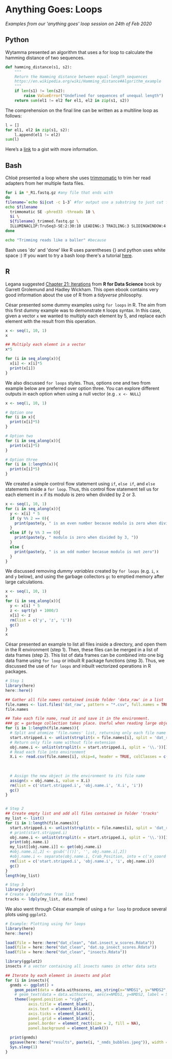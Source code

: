 # Anything Goes: Loops
*Examples from our 'anything goes' loop session on 24th of Feb 2020*

## Python 
Wytamma presented an algorithm that uses a for loop to calculate the hamming distance of two sequences.

```python
def hamming_distance(s1, s2):
    """
    Return the Hamming distance between equal-length sequences
    https://en.wikipedia.org/wiki/Hamming_distance#Algorithm_example
    """
    if len(s1) != len(s2):
        raise ValueError("Undefined for sequences of unequal length")
    return sum(el1 != el2 for el1, el2 in zip(s1, s2)) 
```

The comprehension on the final line can be written as a multiline loop as follows:

```python
l = []
for el1, el2 in zip(s1, s2):
    l.append(el1 != el2)
sum(l)
```
Here’s a [link](https://gist.github.com/Wytamma/18b76543857b328d4fa25ca377252728) to a gist with more information. 

## Bash 
Chloë presented a loop where she uses [trimmomatic](http://www.usadellab.org/cms/?page=trimmomatic) to trim her read adapters from her multiple fasta files.

```bash
for i in *_R1.fastq.gz #any file that ends with 
do
filename=`echo $i|cut -c 1-3` #for output use a substring to just cut first 3 characters
echo $filename
  trimmomatic SE -phred33 -threads 10 \ 
  $i \
  ${filename}_trimmed.fastq.gz \
  ILLUMINACLIP:TruSeq3-SE:2:30:10 LEADING:3 TRAILING:3 SLIDINGWINDOW:4:15 MINLEN:36 #settings from example TruSeq, should adapt for your specific run
done

echo "Trimming reads like a baller" #because
```

Bash uses 'do' and 'done' like R uses parentheses {} and python uses white space :)
If you want to try a bash loop there's a tutorial [here](https://linuxize.com/post/bash-for-loop/).

## R

Legana suggested [Chapter 21: Iterations](https://r4ds.had.co.nz/iteration.html) from **R for Data Science** book by Garrett Grolemund and Hadley Wickham. This open ebook contains very good information about the use of R from a *tidyverse* philosophy.


César presented some dummy examples using `for loops` in R. The aim from this first dummy example was to demonstrate `R` loops syntax. In this case, given a vector `x` we wanted to multiply each element by 5, and replace each element with the result from this operation.

```r
x <- seq(1, 10, 1)
x

## Multiply each elemnt in a vector
x*5

for (i in seq_along(x)){
  x[i] <- x[i]*5
  print(x[i])
}
```

We also discussed `for loops` styles. Thus, options one and two from example below are preferred over option three. You can explore different outputs in each option when using a null vector (e.g . `x <- NULL`)

```r
x <- seq(1, 10, 1)

# Option one
for (i in x){
  print(x[i]*5)
}

# Option two
for (i in seq_along(x)){
  print(x[i]*5)
}

# Option three
for (i in 1:length(x)){
  print(x[i]*5)
}
```

We created a simple control flow statement using `if`, `else if`, and `else` statements inside a `for loop`. Thus, this control flow statement tell us for each element in `x` if its modulo is zero when divided by 2 or 3.

```r
x <- seq(1, 10, 1)
for (i in seq_along(x)){
  y <- x[i] * 5
  if (y %% 2 == 0){
    print(paste(y, " is an even number because modulo is zero when divided by 2"))
  }
  else if (y %% 3 == 0){
    print(paste(y, " modulo is zero when divided by 3, "))
  }
  else {
    print(paste(y, " is an odd number becasue modulo is not zero"))
  }
}
```

We discussed removing *dummy variables* created by `for loops` (e.g. `i`, `x` and `y` below), and using the garbage collectors `gc` to emptied memory after large calculations.

```r
x <- seq(1, 10, 1)
x
for (i in seq_along(x)){
  y <- x[i] * 5
  z <- sqrt(y) + 1000/3
  x[i] <- z
  rm(list = c('y', 'z', 'i'))
  gc()
}
x
```

César presented an example to list all files inside a directory, and open them in the R environment (step 1). Then, these files can be merged in a list of data frames (step 2). This list of data frames can be combined into one big data frame using `for loop` or inbuilt R package functions (step 3). Thus, we discussed the use of `for loops` and inbuilt vectorized operations in R packages.

```r
# Step 1
library(here)
here::here()

## Gather all file names contained inside folder 'data_raw' in a list
file.names <- list.files('dat_raw', pattern = "*.csv", full.names = TRUE)
file.names

## Take each file name, read it and save it in the environment.
### gc = garbage collection takes place. Useful when reading large objects and returning memory to OS
for (i in 1:length(file.names)){
  # Split and atomize 'file.names' list, returning only each file name with extension at each iteration
  start.stripped.i <- unlist(strsplit(x = file.names[i], split = 'dat_raw/'))[2]
  # Return only file name without file extension
  obj.name.i <- unlist(strsplit(x = start.stripped.i, split = '\\.'))[1] # escape character before. so it's not treated as a wildcard
  # Read each file into environment
  X.i <- read.csv(file.names[i], skip=4, header = TRUE, colClasses = c("numeric","character", "numeric", 'character', 
                                                                       'numeric', 'numeric', 'numeric', 'numeric',
                                                                       "character", "character", "character", "numeric",
                                                                       "numeric", "numeric", "character"))
  # Assign the new object in the environment to its file name
  assign(x = obj.name.i, value = X.i)
  rm(list = c('start.stripped.i', 'obj.name.i', 'X.i', 'i'))
  gc()
}


# Step 2
## Create empty list and add all files contained in folder 'tracks'
my_list <- list()
for (i in 1:length(file.names)){
  start.stripped.i <- unlist(strsplit(x = file.names[i], split = 'dat_raw/'))[2]
  # print(start.stripped.i)
  obj.name.i <- unlist(strsplit(x = start.stripped.i, split = '\\.'))[1]
  print(obj.name.i)
  my_list[[obj.name.i]] <- get(obj.name.i)
  #obj.name.i[,2] <- gsub('[()]', '', obj.name.i[,2])
  #obj.name.i <- separate(obj.name.i, Crab_Position, into = c('x_coord', 'y_coord'), sep = ',')
  rm(list = c('start.stripped.i', 'obj.name.i', 'i', obj.name.i))
  gc()
}
length(my_list)

# Step 3
library(plyr)
# Create a dataframe from list
tracks <- ldply(my_list, data.frame)
``` 

We also went through César example of using a `for loop` to produce several plots using `ggplot2`.

```r
# Example: Plotting using for loops
library(here)
here::here()

load(file = here::here("dat_clean", "dat.insect_w_scores.Rdata"))
load(file = here::here("dat_clean", "dat.sp_insect_scores.Rdata"))
load(file = here::here("dat_clean", "insects.Rdata"))

library(ggplot2)
insects # a vector containing all insects names in other data sets

## Iterate by each element in insects and plot
for (i in insects){
  gnmds <- ggplot() +
    geom_point(data = data.withscores, aes_string(x="NMDS1", y="NMDS2", color = "Species", size=i)) +
    # geom_text(data = data.withscores, aes(x=NMDS1, y=NMDS2, label = Seasons), hjust =0, nudge_x = 0.05, size=2.5) +
    theme(legend.position = "right",
          axis.title = element_blank(),
          axis.text = element_blank(),
          axis.ticks = element_blank(),
          panel.grid = element_blank(),
          panel.border = element_rect(size = 2, fill = NA),
          panel.background = element_blank())
  
  print(gnmds)
  ggsave(here::here("results", paste(i, "_nmds_bubbles.jpeg")), width = 25, height = 12, units = 'cm', dpi = 300)
  Sys.sleep(1)
}
```

